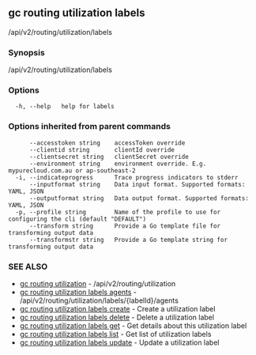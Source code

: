 ## gc routing utilization labels

/api/v2/routing/utilization/labels

### Synopsis

/api/v2/routing/utilization/labels

### Options

```
  -h, --help   help for labels
```

### Options inherited from parent commands

```
      --accesstoken string    accessToken override
      --clientid string       clientId override
      --clientsecret string   clientSecret override
      --environment string    environment override. E.g. mypurecloud.com.au or ap-southeast-2
  -i, --indicateprogress      Trace progress indicators to stderr
      --inputformat string    Data input format. Supported formats: YAML, JSON
      --outputformat string   Data output format. Supported formats: YAML, JSON
  -p, --profile string        Name of the profile to use for configuring the cli (default "DEFAULT")
      --transform string      Provide a Go template file for transforming output data
      --transformstr string   Provide a Go template string for transforming output data
```

### SEE ALSO

* [gc routing utilization](gc_routing_utilization.html)	 - /api/v2/routing/utilization
* [gc routing utilization labels agents](gc_routing_utilization_labels_agents.html)	 - /api/v2/routing/utilization/labels/{labelId}/agents
* [gc routing utilization labels create](gc_routing_utilization_labels_create.html)	 - Create a utilization label
* [gc routing utilization labels delete](gc_routing_utilization_labels_delete.html)	 - Delete a utilization label
* [gc routing utilization labels get](gc_routing_utilization_labels_get.html)	 - Get details about this utilization label
* [gc routing utilization labels list](gc_routing_utilization_labels_list.html)	 - Get list of utilization labels
* [gc routing utilization labels update](gc_routing_utilization_labels_update.html)	 - Update a utilization label



